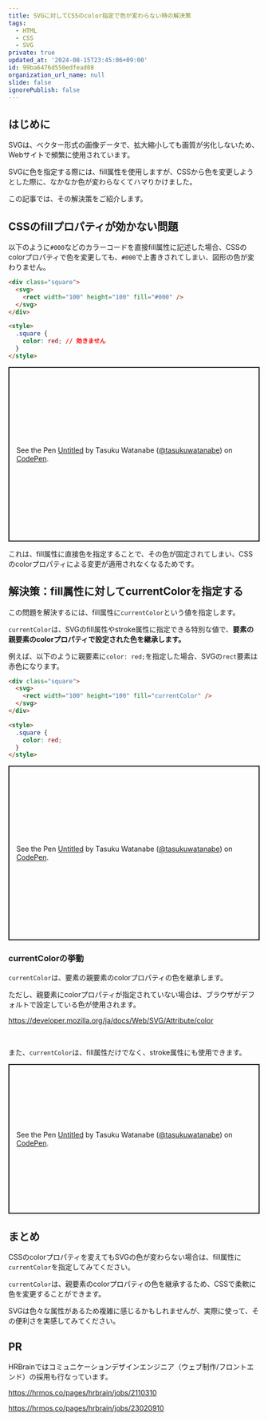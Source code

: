 ```yaml
---
title: SVGに対してCSSのcolor指定で色が変わらない時の解決策
tags:
  - HTML
  - CSS
  - SVG
private: true
updated_at: '2024-08-15T23:45:06+09:00'
id: 99ba6476d550edfead08
organization_url_name: null
slide: false
ignorePublish: false
---
```


## はじめに

SVGは、ベクター形式の画像データで、拡大縮小しても画質が劣化しないため、Webサイトで頻繁に使用されています。

SVGに色を指定する際には、fill属性を使用しますが、CSSから色を変更しようとした際に、なかなか色が変わらなくてハマりかけました。

この記事では、その解決策をご紹介します。

## CSSのfillプロパティが効かない問題

以下のように`#000`などのカラーコードを直接fill属性に記述した場合、CSSのcolorプロパティで色を変更しても、`#000`で上書きされてしまい、図形の色が変わりません。

```html
<div class="square">
  <svg>
    <rect width="100" height="100" fill="#000" />
  </svg>
</div>

<style>
  .square {
    color: red; // 効きません
  }
</style>
```

<p class="codepen" data-height="350" data-theme-id="dark" data-default-tab="html,result" data-slug-hash="vYqpXOo" data-pen-title="Untitled" data-editable="true" data-user="tasukuwatanabe" style="height: 350px; box-sizing: border-box; display: flex; align-items: center; justify-content: center; border: 2px solid; margin: 1em 0; padding: 1em;">
  <span>See the Pen <a href="https://codepen.io/tasukuwatanabe/pen/vYqpXOo">
  Untitled</a> by Tasuku Watanabe (<a href="https://codepen.io/tasukuwatanabe">@tasukuwatanabe</a>)
  on <a href="https://codepen.io">CodePen</a>.</span>
</p>

これは、fill属性に直接色を指定することで、その色が固定されてしまい、CSSのcolorプロパティによる変更が適用されなくなるためです。

## 解決策：fill属性に対してcurrentColorを指定する

この問題を解決するには、fill属性に`currentColor`という値を指定します。

`currentColor`は、SVGのfill属性やstroke属性に指定できる特別な値で、**要素の親要素のcolorプロパティで設定された色を継承します。**

例えば、以下のように親要素に`color: red;`を指定した場合、SVGの`rect`要素は赤色になります。

```html
<div class="square">
  <svg>
    <rect width="100" height="100" fill="currentColor" />
  </svg>
</div>

<style>
  .square {
    color: red;
  }
</style>
```

<p class="codepen" data-height="350" data-theme-id="dark" data-default-tab="html,result" data-slug-hash="WNqdGGp" data-pen-title="Untitled" data-editable="true" data-user="tasukuwatanabe" style="height: 350px; box-sizing: border-box; display: flex; align-items: center; justify-content: center; border: 2px solid; margin: 1em 0; padding: 1em;">
  <span>See the Pen <a href="https://codepen.io/tasukuwatanabe/pen/WNqdGGp">
  Untitled</a> by Tasuku Watanabe (<a href="https://codepen.io/tasukuwatanabe">@tasukuwatanabe</a>)
  on <a href="https://codepen.io">CodePen</a>.</span>
</p>

### currentColorの挙動

`currentColor`は、要素の親要素のcolorプロパティの色を継承します。

ただし、親要素にcolorプロパティが指定されていない場合は、ブラウザがデフォルトで設定している色が使用されます。

https://developer.mozilla.org/ja/docs/Web/SVG/Attribute/color

<br>

また、`currentColor`は、fill属性だけでなく、stroke属性にも使用できます。

<p class="codepen" data-height="300" data-theme-id="dark" data-default-tab="html,result" data-slug-hash="jOjYMyL" data-pen-title="Untitled" data-editable="true" data-user="tasukuwatanabe" style="height: 300px; box-sizing: border-box; display: flex; align-items: center; justify-content: center; border: 2px solid; margin: 1em 0; padding: 1em;">
  <span>See the Pen <a href="https://codepen.io/tasukuwatanabe/pen/jOjYMyL">
  Untitled</a> by Tasuku Watanabe (<a href="https://codepen.io/tasukuwatanabe">@tasukuwatanabe</a>)
  on <a href="https://codepen.io">CodePen</a>.</span>
</p>

## まとめ

CSSのcolorプロパティを変えてもSVGの色が変わらない場合は、fill属性に`currentColor`を指定してみてください。

`currentColor`は、親要素のcolorプロパティの色を継承するため、CSSで柔軟に色を変更することができます。

SVGは色々な属性があるため複雑に感じるかもしれませんが、実際に使って、その便利さを実感してみてください。

## PR

HRBrainではコミュニケーションデザインエンジニア（ウェブ制作/フロントエンド）の採用も行なっています。

https://hrmos.co/pages/hrbrain/jobs/2110310

https://hrmos.co/pages/hrbrain/jobs/23020910

<script async src="https://cpwebassets.codepen.io/assets/embed/ei.js"></script>
